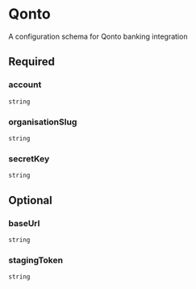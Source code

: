 # Qonto

A configuration schema for Qonto banking integration

## Required

### account

`string`

### organisationSlug

`string`

### secretKey

`string`

## Optional

### baseUrl

`string`

### stagingToken

`string`
